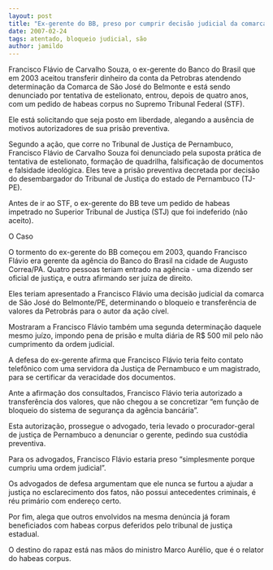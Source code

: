 ```yaml
---
layout: post
title: "Ex-gerente do BB, preso por cumprir decisão judicial da comarca de São José do Belmonte, tenta sair da prisão"
date: 2007-02-24
tags: atentado, bloqueio judicial, são
author: jamildo
---
```

Francisco Fl&aacute;vio de Carvalho Souza, o ex-gerente do Banco do Brasil que em 2003 aceitou transferir dinheiro da conta da Petrobras atendendo determina&ccedil;&atilde;o da Comarca de S&atilde;o Jos&eacute; do Belmonte e est&aacute; sendo denunciado por tentativa de estelionato, entrou, depois de quatro anos, com um pedido de habeas corpus no Supremo Tribunal Federal (STF).

Ele est&aacute; solicitando que seja posto em liberdade, alegando a aus&ecirc;ncia de motivos autorizadores de sua pris&atilde;o preventiva.

Segundo a a&ccedil;&atilde;o, que corre no Tribunal de Justi&ccedil;a de Pernambuco, Francisco Fl&aacute;vio de Carvalho Souza foi denunciado pela suposta pr&aacute;tica de tentativa de estelionato, forma&ccedil;&atilde;o de quadrilha, falsifica&ccedil;&atilde;o de documentos e falsidade ideol&oacute;gica. Eles teve a pris&atilde;o preventiva decretada por decis&atilde;o do desembargador do Tribunal de Justi&ccedil;a do estado de Pernambuco (TJ-PE).

Antes de ir ao STF, o ex-gerente do BB teve um pedido de habeas impetrado no Superior Tribunal de Justi&ccedil;a (STJ) que foi indeferido (n&atilde;o aceito).

O Caso

O tormento do ex-gerente do BB come&ccedil;ou em 2003, quando Francisco Fl&aacute;vio era gerente da ag&ecirc;ncia do Banco do Brasil na cidade de Augusto Correa/PA. Quatro pessoas teriam entrado na ag&ecirc;ncia - uma dizendo ser oficial de justi&ccedil;a, e outra afirmando ser ju&iacute;za de direito.

Eles teriam apresentado a Francisco Fl&aacute;vio uma decis&atilde;o judicial da comarca de S&atilde;o Jos&eacute; do Belmonte/PE, determinando o bloqueio e transfer&ecirc;ncia de valores da Petrobr&aacute;s para o autor da a&ccedil;&atilde;o c&iacute;vel.

Mostraram a Francisco Fl&aacute;vio tamb&eacute;m uma segunda determina&ccedil;&atilde;o daquele mesmo ju&iacute;zo, impondo pena de pris&atilde;o e multa di&aacute;ria de R$ 500 mil pelo n&atilde;o cumprimento da ordem judicial.

A defesa do ex-gerente afirma que Francisco Fl&aacute;vio teria feito contato telef&ocirc;nico com uma servidora da Justi&ccedil;a de Pernambuco e um magistrado, para se certificar da veracidade dos documentos.

Ante a afirma&ccedil;&atilde;o dos consultados, Francisco Fl&aacute;vio teria autorizado a transfer&ecirc;ncia dos valores, que n&atilde;o chegou a se concretizar &ldquo;em fun&ccedil;&atilde;o de bloqueio do sistema de seguran&ccedil;a da ag&ecirc;ncia banc&aacute;ria&rdquo;.

Esta autoriza&ccedil;&atilde;o, prossegue o advogado, teria levado o procurador-geral de justi&ccedil;a de Pernambuco a denunciar o gerente, pedindo sua cust&oacute;dia preventiva.

Para os advogados, Francisco Fl&aacute;vio estaria preso &ldquo;simplesmente porque cumpriu uma ordem judicial&rdquo;.

Os advogados de defesa argumentam que ele nunca se furtou a ajudar a justi&ccedil;a no esclarecimento dos fatos, n&atilde;o possui antecedentes criminais, &eacute; r&eacute;u prim&aacute;rio com endere&ccedil;o certo.

Por fim, alega que outros envolvidos na mesma den&uacute;ncia j&aacute; foram beneficiados com habeas corpus deferidos pelo tribunal de justi&ccedil;a estadual.

O destino do rapaz est&aacute; nas m&atilde;os do ministro Marco Aur&eacute;lio, que &eacute; o relator do habeas corpus.
